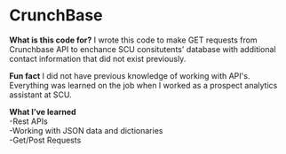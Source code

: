# CrunchBase

**What is this code for?**
I wrote this code to make GET requests from Crunchbase API to enchance SCU consitutents' database with additional contact information that did not exist previously. <br/>

**Fun fact**
I did not have previous knowledge of working with API's. Everything was learned on the job when I worked as a prospect analytics assistant at SCU. <br/>

**What I’ve learned** <br/>
-Rest APIs <br/>
-Working with JSON data and dictionaries </br>
-Get/Post Requests  </br>



